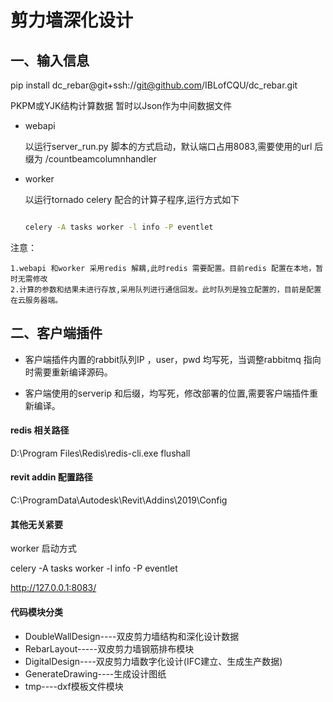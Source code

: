 # 剪力墙深化设计

## 一、输入信息

pip install dc_rebar@git+ssh://git@github.com/IBLofCQU/dc_rebar.git


PKPM或YJK结构计算数据
暂时以Json作为中间数据文件

- webapi

    以运行server_run.py 脚本的方式启动，默认端口占用8083,需要使用的url 后缀为 /countbeamcolumnhandler
    
- worker
    
    以运行tornado celery 配合的计算子程序,运行方式如下
    
    ```bash

    celery -A tasks worker -l info -P eventlet

    ```

注意：
    
    1.webapi 和worker 采用redis 解耦,此时redis 需要配置。目前redis 配置在本地，暂时无需修改
    2.计算的参数和结果未进行存放,采用队列进行通信回发。此时队列是独立配置的，目前是配置在云服务器端。
    
## 二、客户端插件

- 客户端插件内置的rabbit队列IP ，user，pwd 均写死，当调整rabbitmq 指向时需要重新编译源码。

- 客户端使用的serverip 和后缀，均写死，修改部署的位置,需要客户端插件重新编译。


####  redis 相关路径

D:\Program Files\Redis\redis-cli.exe
flushall

#### revit addin 配置路径

C:\ProgramData\Autodesk\Revit\Addins\2019\Config


#### 其他无关紧要

worker 启动方式

celery -A tasks worker -l info -P eventlet



http://127.0.0.1:8083/

#### 代码模块分类
- DoubleWallDesign----双皮剪力墙结构和深化设计数据
- RebarLayout-----双皮剪力墙钢筋排布模块
- DigitalDesign----双皮剪力墙数字化设计(IFC建立、生成生产数据)
- GenerateDrawing----生成设计图纸
- tmp----dxf模板文件模块

